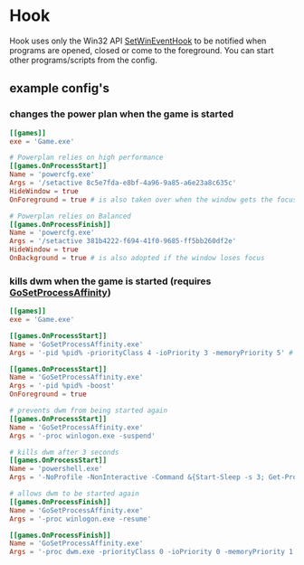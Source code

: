 # Hook

Hook uses only the Win32 API [SetWinEventHook](https://docs.microsoft.com/en-us/windows/win32/api/winuser/nf-winuser-setwineventhook) to be notified when programs are opened, closed or come to the foreground.
You can start other programs/scripts from the config.

## example config's

### changes the power plan when the game is started
```toml
[[games]]
exe = 'Game.exe'

# Powerplan relies on high performance
[[games.OnProcessStart]]
Name = 'powercfg.exe'
Args = '/setactive 8c5e7fda-e8bf-4a96-9a85-a6e23a8c635c'
HideWindow = true
OnForeground = true # is also taken over when the window gets the focus

# Powerplan relies on Balanced
[[games.OnProcessFinish]]
Name = 'powercfg.exe'
Args = '/setactive 381b4222-f694-41f0-9685-ff5bb260df2e'
HideWindow = true
OnBackground = true # is also adopted if the window loses focus
```

### kills dwm when the game is started (requires [GoSetProcessAffinity](https://github.com/spddl/GoSetProcessAffinity))
```toml
[[games]]
exe = 'Game.exe'

[[games.OnProcessStart]]
Name = 'GoSetProcessAffinity.exe'
Args = '-pid %pid% -priorityClass 4 -ioPriority 3 -memoryPriority 5' # %pid% is replaced with the ProcessID

[[games.OnProcessStart]]
Name = 'GoSetProcessAffinity.exe'
Args = '-pid %pid% -boost'
OnForeground = true

# prevents dwm from being started again
[[games.OnProcessStart]]
Name = 'GoSetProcessAffinity.exe'
Args = '-proc winlogon.exe -suspend'

# kills dwm after 3 seconds
[[games.OnProcessStart]]
Name = 'powershell.exe'
Args = '-NoProfile -NonInteractive -Command &{Start-Sleep -s 3; Get-Process -Name "dwm" | Stop-Process -Force | Out-Null}'

# allows dwm to be started again
[[games.OnProcessFinish]]
Name = 'GoSetProcessAffinity.exe'
Args = '-proc winlogon.exe -resume'

[[games.OnProcessFinish]]
Name = 'GoSetProcessAffinity.exe'
Args = '-proc dwm.exe -priorityClass 0 -ioPriority 0 -memoryPriority 1'
```
